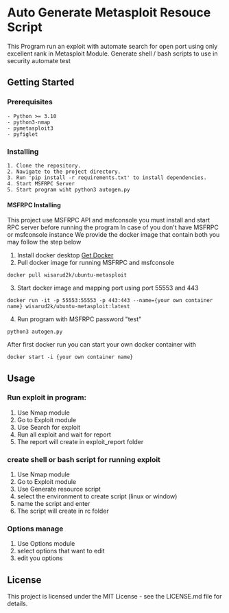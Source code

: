 # Auto Generate Metasploit Resouce Script

This Program run an exploit with automate search for open port using only excellent rank in Metasploit Module.
Generate shell / bash scripts to use in security automate test

## Getting Started
### Prerequisites
~~~
- Python >= 3.10
- python3-nmap
- pymetasploit3
- pyfiglet
~~~

### Installing

~~~
1. Clone the repository.
2. Navigate to the project directory.
3. Run 'pip install -r requirements.txt' to install dependencies.
4. Start MSFRPC Server
5. Start program wiht python3 autogen.py
~~~

#### MSFRPC Installing

This project use MSFRPC API and msfconsole you must install and start RPC server before running the program
In case of you don't have MSFRPC or msfconsole instance
We provide the docker image that contain both you may follow the step below
1. Install docker desktop  [Get Docker](https://docs.docker.com/get-docker/)
2. Pull docker image for running MSFRPC and msfconsole
~~~
docker pull wisarud2k/ubuntu-metasploit
~~~
3. Start docker image and mapping port using port 55553 and 443
~~~
docker run -it -p 55553:55553 -p 443:443 --name={your own container name} wisarud2k/ubuntu-metasploit:latest
~~~
4. Run program with MSFRPC password "test"
~~~
python3 autogen.py
~~~
After first docker run you can start your own docker container with
~~~
docker start -i {your own container name}
~~~
## Usage

### Run exploit in program:
1. Use Nmap module
2. Go to Exploit module
3. Use Search for exploit
4. Run all exploit and wait for report
5. The report will create in exploit_report folder

### create shell or bash script for running exploit
1. Use Nmap module
2. Go to Exploit module
3. Use Generate resource script
4. select the environment to create script (linux or window)
5. name the script and enter 
6. The script will create in rc folder

### Options manage
1. Use Options module
2. select options that want to edit
3. edit you options

## License

This project is licensed under the MIT License - see the LICENSE.md file for details.
